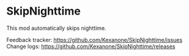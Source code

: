 # SkipNighttime

This mod automatically skips nighttime.

Feedback tracker:  https://github.com/Kexanone/SkipNighttime/issues</br>
Change logs: https://github.com/Kexanone/SkipNighttime/releases

